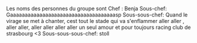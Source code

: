 Les noms des personnes du groupe sont
Chef : Benja
Sous-chef: Gaaaaaaaaaaaaaaaaaaaaaaaaaaaaaaaaaaaasp
Sous-sous-chef: Quand le virage se met à chanter, cest tout le stade qui va s'enflammer
aller aller , aller aller, aller aller aller aller 
un seul amour 
et pour toujours 
racing club de strasbourg <3
Sous-sous-sous-chef: stoll
